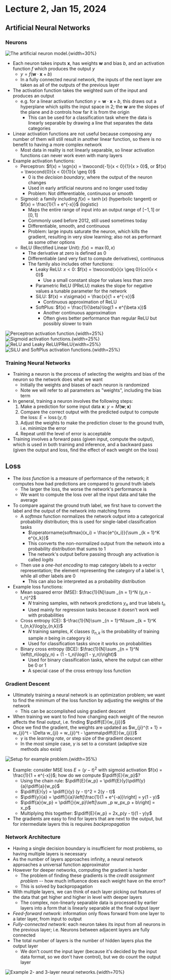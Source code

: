 # Lecture 2, Jan 15, 2024

## Artificial Neural Networks

### Neurons

![The artificial neuron model.](./imgs/lec2_1.png){width=30%}

* Each neuron takes inputs $\bm x$, has weights $\bm w$ and bias $b$, and an activation function $f$ which produces the output $y$
	* $y = f(\bm w \cdot \bm x + b)$
	* In a fully connected neural network, the inputs of the next layer are taken as all of the outputs of the previous layer
* The activation function takes the weighted sum of the input and produces an output
	* e.g. for a linear activation function $y = \bm w \cdot \bm x + b$, this draws out a hyperplane which splits the input space in 2; the $\bm w$ are the slopes of the plane and $b$ controls how far it is from the origin
		* This can be used for a classification task where the data is linearly separable by drawing a line that separates the data categories
* Linear activation functions are not useful because composing any number of them will still result in another linear function, so there is no benefit to having a more complex network
	* Most data in reality is not linearly separable, so linear activation functions can never work even with many layers
* Example activation functions:
	* Perceptron: $f(x) = \sgn(x) = \twocond{-1}{x < 0}{1}{x > 0}$, or $f(x) = \twocond{0}{x < 0}{1}{x \geq 0}$
		* $0$ is the *decision boundary*, where the output of the neuron changes
		* Used in early artificial neurons and no longer used today
		* Problem: Not differentiable, continuous or smooth
	* Sigmoid: a family including $f(x) = \tanh(x)$ (hyperbolic tangent) or $f(x) = \frac{1}{1 + e^{-x}}$ (logistic)
		* Maps the entire range of input into an output range of $[-1, 1]$ or $[0, 1]$
		* Commonly used before 2012, still used sometimes today
		* Differentiable, smooth, and continuous
		* Problem: large inputs saturate the neuron, which kills the gradient, resulting in very slow learning; also not as performant as some other options
	* ReLU (Rectified Linear Unit): $f(x) = \max(0, x)$
		* The derivative at zero is defined as 0
		* Differentiable (and very fast to compute derivatives), continuous
		* The family also includes other functions:
			* Leaky ReLU: $x < 0$: $f(x) = \twocond{x}{x \geq 0}{cx}{x < 0}$
				* Use a small constant slope for values less than zero
			* Parametric ReLU (PReLU) makes the slope for negative values a tunable parameter for the network
			* SiLU: $f(x) = x\sigma(x) = \frac{x}{1 + e^{-x}}$
				* Continuous approximation of ReLU
			* SoftPlus: $f(x) = \frac{1}{\beta}\log(1 + e^{\beta x})$
				* Another continuous approximation
				* Often gives better performance than regular ReLU but possibly slower to train

![Perceptron activation function.](./imgs/lec2_5.png){width=25%}
![Sigmoid activation functions.](./imgs/lec2_4.png){width=25%}
![ReLU and Leaky ReLU/PReLU](./imgs/lec2_3.png){width=25%}
![SiLU and SoftPlus activation functions.](./imgs/lec2_2.png){width=25%}

### Training Neural Networks

* Training a neuron is the process of selecting the weights and bias of the neuron so the network does what we want
	* Initially the weights and biases of each neuron is randomized
	* Note we will refer to all parameters as "weights", including the bias term
* In general, training a neuron involves the following steps:
	1. Make a prediction for some input data $\bm x$: $y = M(\bm w; \bm x)$
	2. Compare the correct output with the predicted output to compute the loss: $E = \operatorname{loss}(y, t)$
	3. Adjust the weights to make the prediction closer to the ground truth, i.e. minimize the error
	4. Repeat until the level of error is acceptable
* Training involves a forward pass (given input, compute the output), which is used in both training and inference, and a backward pass (given the output and loss, find the effect of each weight on the loss)

## Loss

* The *loss function* is a measure of performance of the network; it computes how bad predictions are compared to ground truth labels
	* The larger the loss, the worse the network's performance is
	* We want to compute the loss over all the input data and take the average
* To compare against the ground truth label, we first have to convert the label and the output of the network into matching forms
	* A *softmax* function normalizes the network output into a categorical probability distribution; this is used for single-label classification tasks
		* $\operatorname{softmax}(x_i) = \frac{e^{x_i}}{\sum _{k = 1}^K e^{x_k}}$
		* This converts the non-normalized output from the network into a probability distribution that sums to 1
		* The network's output before passing through any activation is called *logits*
	* Then use a *one-hot encoding* to map category labels to a vector representation; the element representing the category of a label is 1, while all other labels are 0
		* This can also be interpreted as a probability distribution
* Example loss functions:
	* Mean squared error (MSE): $\frac{1}{N}\sum _{n = 1}^N (y_n - t_n)^2$
		* $N$ training samples, with network predictions $y_n$ and true labels $t_n$
		* Used mainly for regression tasks because it doesn't work well with probabilities
	* Cross entropy (CE): $-\frac{1}{N}\sum _{n = 1}^N\sum _{k = 1}^K t_{n,k}\log(y_{n,k})$
		* $N$ training samples, $K$ classes ($t_{n,k}$ is the probability of training sample $n$ being in category $k$)
		* Used for classification tasks since it works on probabilities
	* Binary cross entropy (BCE): $\frac{1}{N}\sum _{n = 1}^N \left(t_n\log(y_n) + (1 - t_n)\log(1 - y_n)\right)$
		* Used for binary classification tasks, where the output can either be 0 or 1
		* A special case of the cross entropy loss function

### Gradient Descent

* Ultimately training a neural network is an optimization problem; we want to find the minimum of the loss function by adjusting the weights of the network
	* This can be accomplished using gradient descent
* When training we want to find how changing each weight of the neuron affects the final output, i.e. finding $\pdiff{E}{w_{ji}}$
* Once we find the gradient, the weights are updated as $w_{ji}^{t + 1} = w_{ji}^t - \Delta w_{ji} = w_{ji}^t - \gamma\pdiff{E}{w_{ji}}$
	* $\gamma$ is the *learning rate*, or step size of the gradient descent
	* In the most simple case, $\gamma$ is set to a constant (adaptive size methods also exist)

![Setup for example problem.](./imgs/lec2_6.png){width=35%}

* Example: consider MSE loss $E = (y - t)^2$ with sigmoid activation $f(x) = \frac{1}{1 + e^{-x}}$; how do we compute $\pdiff{E}{w_p}$?
	* Using the chain rule: $\pdiff{E}{w_p} = \pdiff{E}{y}\pdiff{y}{a}\pdiff{a}{w_p}$
	* $\pdiff{E}{y} = \pdiff{}{y} (y - t)^2 = 2(y - t)$
	* $\pdiff{y}{a} = \pdiff{}{a}\left[\frac{1}{1 + e^{-a}}\right] = y(1 - y)$
	* $\pdiff{a}{w_p} = \pdiff{}{w_p}\left[\sum _p w_px_p + b\right] = x_p$
	* Multiplying this together: $\pdiff{E}{w_p} = 2x_p(y - t)(1 - y)y$
* The gradients are easy to find for layers that are next to the output, but for intermediate layers this is requires *backpropagation*

### Network Architecture

* Having a single decision boundary is insufficient for most problems, so having multiple layers is necessary
* As the number of layers approaches infinity, a neural network approaches a universal function approximator
* However for deeper networks, computing the gradient is harder
	* The problem of finding these gradients is the *credit assignment problem* -- how much influence does each weight have on the error?
	* This is solved by backpropagation
* With multiple layers, we can think of each layer picking out features of the data that get higher and higher in level with deeper layers
	* The complex, non-linearly separable data is processed by earlier layers into a form that is linearly separable at the final output layer
* *Feed-forward network*: information only flows forward from one layer to a later layer, from input to output
* *Fully-connected network*: each neuron takes its input from all neurons in the previous layer; i.e. Neurons between adjacent layers are fully connected
* The total number of layers is the number of hidden layers plus the output layer
	* We don't count the input layer (because it's decided by the input data format, so we don't have control), but we do count the output layer

![Example 2- and 3-layer neural networks.](imgs/lec2_7.png){width=70%}

